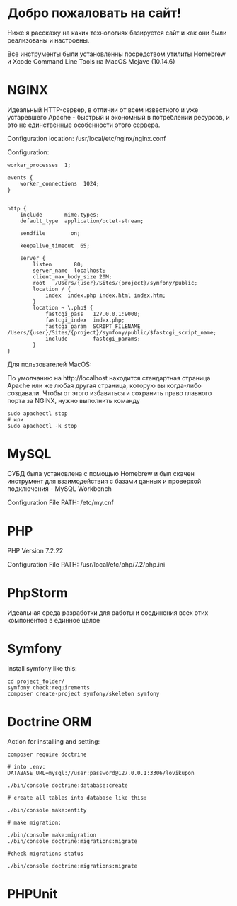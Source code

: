 # Добро пожаловать на сайт!

Ниже я расскажу на каких технологиях базируется сайт и как они были реализованы и настроены.

Все инструменты были установленны посредством утилиты Homebrew и Xcode Command Line Tools на MacOS Mojave (10.14.6)
# NGINX
Идеальный HTTP-сервер, в отличии от всем известного и уже устаревшего Apache - быстрый и экономный в потреблении ресурсов, и это не единственные особенности этого сервера.
 
Configuration location: /usr/local/etc/nginx/nginx.conf

Configuration:

    worker_processes  1;
    
    events {
        worker_connections  1024;
    }
    
    
    http {
        include       mime.types;
        default_type  application/octet-stream;
    
        sendfile        on;
        
        keepalive_timeout  65;
    
        server {
        	listen       80;
        	server_name  localhost;
        	client_max_body_size 20M;
        	root   /Users/{user}/Sites/{project}/symfony/public;
        	location / {
            	index  index.php index.html index.htm;
        	}
        	location ~ \.php$ {
            	fastcgi_pass   127.0.0.1:9000;
            	fastcgi_index  index.php;
            	fastcgi_param  SCRIPT_FILENAME /Users/{user}/Sites/{project}/symfony/public/$fastcgi_script_name;
            	include        fastcgi_params;
        	}
    }

Для пользователей MacOS:

По умолчанию на http://localhost находится стандартная страница Apache или же любая другая страница, которую вы когда-либо создавали. 
Чтобы от этого избавиться и сохранить право главного порта за NGINX, нужно выполнить команду 
    
    sudo apachectl stop
    # или
    sudo apachectl -k stop

# MySQL
СУБД была установлена с помощью Homebrew и был скачен инструмент для взаимодействия с базами данных и проверкой подключения - MySQL Workbench

Configuration File PATH: /etc/my.cnf

# PHP
PHP Version 7.2.22

Configuration File PATH: /usr/local/etc/php/7.2/php.ini

# PhpStorm
Идеальная среда разработки для работы и соединения всех этих компонентов в единное целое

# Symfony

Install symfony like this:
    
    cd project_folder/
    symfony check:requirements
    composer create-project symfony/skeleton symfony 

# Doctrine ORM

Action for installing and setting:
    
    composer require doctrine
    
    # into .env: DATABASE_URL=mysql://user:password@127.0.0.1:3306/lovikupon
    
    ./bin/console doctrine:database:create
    
    # create all tables into database like this:
    
    ./bin/console make:entity
    
    # make migration:
    
    ./bin/console make:migration
    ./bin/console doctrine:migrations:migrate
    
    #check migrations status

    ./bin/console doctrine:migrations:migrate
    
# PHPUnit

